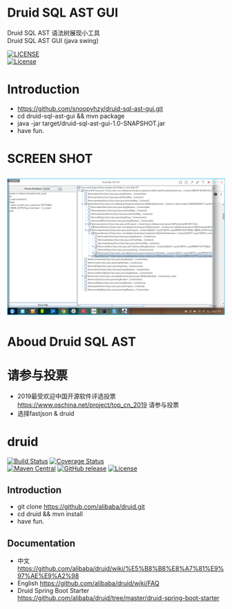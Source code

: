 # Druid SQL AST GUI
Druid SQL AST 语法树展现小工具  
Druid SQL AST GUI (java swing)  

[![LICENSE](https://img.shields.io/badge/license-Anti%20996-blue.svg)](https://github.com/996icu/996.ICU/blob/master/LICENSE)   
[![License](https://img.shields.io/badge/license-Apache%202-4EB1BA.svg)](https://www.apache.org/licenses/LICENSE-2.0.html)
# Introduction
- https://github.com/snoopyhzy/druid-sql-ast-gui.git
- cd druid-sql-ast-gui && mvn package
- java -jar target/druid-sql-ast-gui-1.0-SNAPSHOT.jar
- have fun.
# SCREEN SHOT
![SCREEN SHOT](GUI.png)
----
# Aboud Druid SQL AST

# 请参与投票
* 2019最受欢迎中国开源软件评选投票 https://www.oschina.net/project/top_cn_2019 请参与投票
* 选择fastjson & druid

# druid

[![Build Status](https://travis-ci.org/alibaba/druid.svg?branch=master)](https://travis-ci.org/alibaba/druid)
[![Coverage Status](https://img.shields.io/codecov/c/github/alibaba/druid/master.svg)](https://codecov.io/github/alibaba/druid?branch=master&view=all#sort=coverage&dir=asc)  
[![Maven Central](https://maven-badges.herokuapp.com/maven-central/com.alibaba/druid/badge.svg)](https://maven-badges.herokuapp.com/maven-central/com.alibaba/druid/)
[![GitHub release](https://img.shields.io/github/release/alibaba/druid.svg)](https://github.com/alibaba/druid/releases)
[![License](https://img.shields.io/badge/license-Apache%202-4EB1BA.svg)](https://www.apache.org/licenses/LICENSE-2.0.html)

Introduction
---

- git clone https://github.com/alibaba/druid.git
- cd druid && mvn install
- have fun.

Documentation
---

- 中文 https://github.com/alibaba/druid/wiki/%E5%B8%B8%E8%A7%81%E9%97%AE%E9%A2%98
- English https://github.com/alibaba/druid/wiki/FAQ
- Druid Spring Boot Starter https://github.com/alibaba/druid/tree/master/druid-spring-boot-starter
